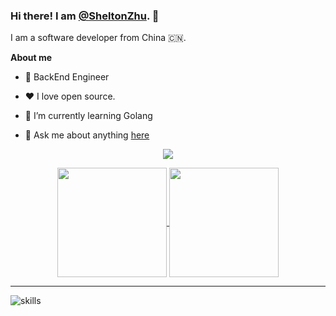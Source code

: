 ### Hi there! I am [@SheltonZhu](https://github.com/SheltonZhu). 👋

I am a software developer from China 🇨🇳.

<!--
**SheltonZhu/SheltonZhu** is a ✨ _special_ ✨ repository because its `README.md` (this file) appears on your GitHub profile.

Here are some ideas to get you started:

- 🔭 I’m currently working on ...
- 🌱 I’m currently learning ...
- 👯 I’m looking to collaborate on ...
- 🤔 I’m looking for help with ...
- 💬 Ask me about ...
- 📫 How to reach me: ...
- 😄 Pronouns: ...
- ⚡ Fun fact: ...
-->
**About me**

- 💼 BackEnd Engineer

- ❤️ I love open source. 
 
- 🌱 I’m currently learning Golang

- 💬 Ask me about anything [here](https://github.com/SheltonZhu/SheltonZhu/issues)

<p align="center"> 
  <a href="https://profile-counter.glitch.me/SheltonZhu/count.svg">
    <img src="https://profile-counter.glitch.me/SheltonZhu/count.svg"/>
  </a>
</p>

<p align="center">
  <a href="https://github.com/anuraghazra/github-readme-stats">
    <img align="center" height="175" src="https://github-readme-stats.vercel.app/api?username=SheltonZhu&show_icons=true&theme=tokyonight&include_all_commits=true" />
  </a>
  <a href="https://github.com/anuraghazra/github-readme-stats">
    <img align="center" height="175" src="https://github-readme-stats.vercel.app/api/top-langs/?username=SheltonZhu&layout=compact&theme=tokyonight" />
  </a>
  <!--
  <br>
  <img src="http://github-readme-streak-stats.herokuapp.com?user=SheltonZhu&theme=dark" align="center" />
  -->
</p>

<hr>

![skills](https://skillicons.dev/icons?i=go,js,java,py,nodejs,lua,docker,k8s,nginx,mysql,mongo,vue,html,css,git,linux,md,stackoverflow,vscode,vim)

